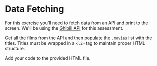 # Data Fetching

For this exercise you'll need to fetch data from an API and print to the screen. We'll be using the [Ghibili API](https://ghibliapi.herokuapp.com) for this assessment.

Get all the films from the API and then populate the `.movies` list with the titles. Titles must be wrapped in a `<li>` tag to maintain proper HTML structure.

Add your code to the provided HTML file.
